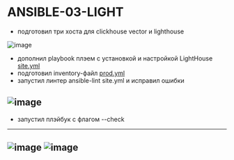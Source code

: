 # ANSIBLE-03-LIGHT

- подготовил три хоста для clickhouse vector и  lighthouse    

![image](https://github.com/user-attachments/assets/7e895910-48c6-4549-94df-2c1842f72407)

- дополнил playbook плэем с установкой и настройкой LightHouse   [site.yml](https://github.com/Heimdier/ANSIBLE-03-LIGHT/blob/main/playbook/site.yml)  
- подготовил inventory-файл [prod.yml](https://github.com/Heimdier/ANSIBLE-03-LIGHT/blob/main/playbook/inventory/prod.yml)
- запустил линтер ansible-lint site.yml и исправил ошибки

![image](https://github.com/user-attachments/assets/62a21d63-6254-4e8f-bd16-4c4e0b16ffe9)
---
- запустил плэйбук с флагом --check
---
![image](https://github.com/user-attachments/assets/f6f6d826-3961-474e-9e8c-111fb88d6964)
![image](https://github.com/user-attachments/assets/c6d1dd6c-9303-4273-a0dc-f4164dd50a44)
---




  
